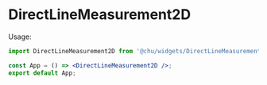 # DirectLineMeasurement2D

Usage:

```jsx
import DirectLineMeasurement2D from '@chu/widgets/DirectLineMeasurement2D';

const App = () => <DirectLineMeasurement2D />;
export default App;
```
